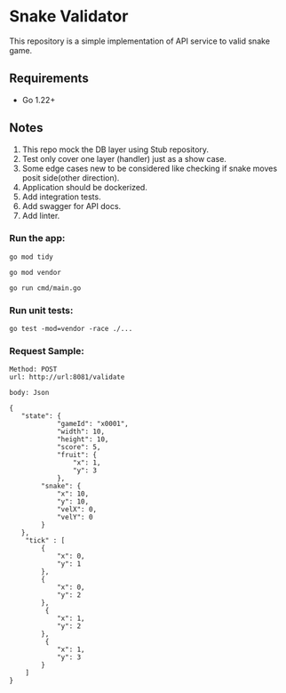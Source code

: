 # Snake Validator
This repository is a simple implementation of API service to valid snake game.


## Requirements

* Go 1.22+

## Notes

1. This repo mock the DB layer using Stub repository.
2. Test only cover one layer (handler) just as a show case.
3. Some edge cases new to be considered like checking if snake moves posit side(other direction).
4. Application should be dockerized.
5. Add integration tests.
6. Add swagger for API docs.
7. Add linter.

### Run the app:

```
go mod tidy

go mod vendor

go run cmd/main.go
```


### Run unit tests:

```
go test -mod=vendor -race ./...
```


### Request Sample:

```
Method: POST
url: http://url:8081/validate

body: Json

{
   "state": {
            "gameId": "x0001",
            "width": 10,
            "height": 10,
            "score": 5,
            "fruit": {
                "x": 1,
                "y": 3
            },
        "snake": {
            "x": 10,
            "y": 10,
            "velX": 0,
            "velY": 0
        }
   },
    "tick" : [
        {
            "x": 0,
            "y": 1
        },
        {
            "x": 0,
            "y": 2
        },
         {
            "x": 1,
            "y": 2
        },
         {
            "x": 1,
            "y": 3
        }
    ]
}
```







